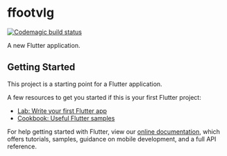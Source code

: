 # ffootvlg

[![Codemagic build status](https://api.codemagic.io/apps/5f0323bc98b7990018d02649/5f0323bc98b7990018d02648/status_badge.svg)](https://codemagic.io/apps/5f0323bc98b7990018d02649/5f0323bc98b7990018d02648/latest_build)

A new Flutter application.

## Getting Started

This project is a starting point for a Flutter application.

A few resources to get you started if this is your first Flutter project:

- [Lab: Write your first Flutter app](https://flutter.dev/docs/get-started/codelab)
- [Cookbook: Useful Flutter samples](https://flutter.dev/docs/cookbook)

For help getting started with Flutter, view our
[online documentation](https://flutter.dev/docs), which offers tutorials,
samples, guidance on mobile development, and a full API reference.
